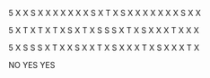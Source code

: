 5
X X S X X
X X X X X
S X T X S
X X X X X
X X S X X

5
X T X T X
T X S X T
X S S S X
T X S X X
X T X X X

5
X S S S X
T X X S X
X T X S X
X X T X S
X X X T X

NO
YES
YES
